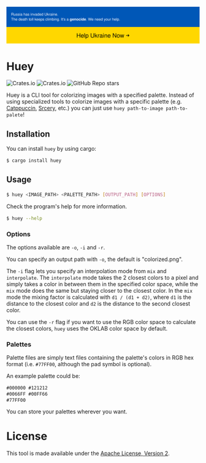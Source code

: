 [![Stand With Ukraine](https://raw.githubusercontent.com/vshymanskyy/StandWithUkraine/main/banner2-direct.svg)](https://stand-with-ukraine.pp.ua)

# Huey

![Crates.io](https://img.shields.io/crates/v/huey?style=for-the-badge)
![Crates.io](https://img.shields.io/crates/l/huey?style=for-the-badge)
![GitHub Repo stars](https://img.shields.io/github/stars/rubenjr0/huey?style=for-the-badge)

Huey is a CLI tool for colorizing images with a specified palette. Instead of using specialized tools to colorize images with a specific palette (e.g. [Catppuccin](), [Srcery](), etc.) you can just use `huey path-to-image path-to-palete`!

## Installation

You can install `huey` by using cargo:

```bash
$ cargo install huey
```

## Usage

```bash
$ huey <IMAGE_PATH> <PALETTE_PATH> [OUTPUT_PATH] [OPTIONS]
```

Check the program's help for more information.
```bash
$ huey --help
```

### Options

The options available are `-o`, `-i` and `-r`.

You can specify an output path with `-o`, the default is "colorized.png".

The `-i` flag lets you specify an interpolation mode from `mix` and `interpolate`. The `interpolate` mode takes the 2 closest colors to a pixel and simply takes a color in between them in the specified color space, while the `mix` mode does the same but staying closer to the closest color. In the `mix` mode the mixing factor is calculated with `d1 / (d1 + d2)`, where `d1` is the distance to the closest color and `d2` is the distance to the second closest color.

You can use the `-r` flag if you want to use the RGB color space to calculate the closest colors, `huey` uses the OKLAB color space by default.

### Palettes
Palette files are simply text files containing the palette's colors in RGB hex format (i.e. `#77FF00`, although the pad symbol is optional).

An example palette could be:

```
#000000 #121212
#0066FF #00FF66
#77FF00
```

You can store your palettes wherever you want.

# License

This tool is made available under the [Apache License, Version 2](https://www.apache.org/licenses/LICENSE-2.0).